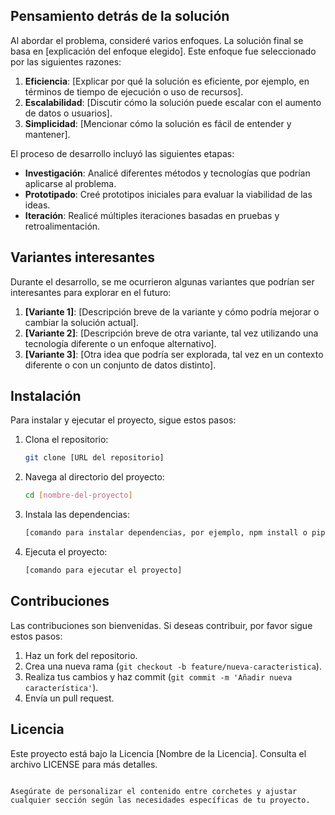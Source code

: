## Pensamiento detrás de la solución

Al abordar el problema, consideré varios enfoques. La solución final se basa en [explicación del enfoque elegido]. Este enfoque fue seleccionado por las siguientes razones:

1. **Eficiencia**: [Explicar por qué la solución es eficiente, por ejemplo, en términos de tiempo de ejecución o uso de recursos].
2. **Escalabilidad**: [Discutir cómo la solución puede escalar con el aumento de datos o usuarios].
3. **Simplicidad**: [Mencionar cómo la solución es fácil de entender y mantener].

El proceso de desarrollo incluyó las siguientes etapas:

- **Investigación**: Analicé diferentes métodos y tecnologías que podrían aplicarse al problema.
- **Prototipado**: Creé prototipos iniciales para evaluar la viabilidad de las ideas.
- **Iteración**: Realicé múltiples iteraciones basadas en pruebas y retroalimentación.

## Variantes interesantes

Durante el desarrollo, se me ocurrieron algunas variantes que podrían ser interesantes para explorar en el futuro:

1. **[Variante 1]**: [Descripción breve de la variante y cómo podría mejorar o cambiar la solución actual].
2. **[Variante 2]**: [Descripción breve de otra variante, tal vez utilizando una tecnología diferente o un enfoque alternativo].
3. **[Variante 3]**: [Otra idea que podría ser explorada, tal vez en un contexto diferente o con un conjunto de datos distinto].

## Instalación

Para instalar y ejecutar el proyecto, sigue estos pasos:

1. Clona el repositorio:
   ```bash
   git clone [URL del repositorio]
   ```
2. Navega al directorio del proyecto:
   ```bash
   cd [nombre-del-proyecto]
   ```
3. Instala las dependencias:
   ```bash
   [comando para instalar dependencias, por ejemplo, npm install o pip install -r requirements.txt]
   ```
4. Ejecuta el proyecto:
   ```bash
   [comando para ejecutar el proyecto]
   ```

## Contribuciones

Las contribuciones son bienvenidas. Si deseas contribuir, por favor sigue estos pasos:

1. Haz un fork del repositorio.
2. Crea una nueva rama (`git checkout -b feature/nueva-caracteristica`).
3. Realiza tus cambios y haz commit (`git commit -m 'Añadir nueva característica'`).
4. Envía un pull request.

## Licencia

Este proyecto está bajo la Licencia [Nombre de la Licencia]. Consulta el archivo LICENSE para más detalles.

```

Asegúrate de personalizar el contenido entre corchetes y ajustar cualquier sección según las necesidades específicas de tu proyecto.
